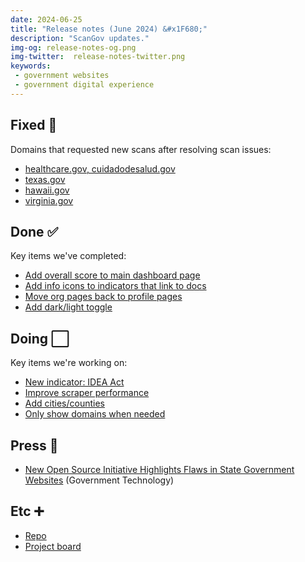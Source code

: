 ```yaml
---
date: 2024-06-25
title: "Release notes (June 2024) &#x1F680;"
description: "ScanGov updates."
img-og: release-notes-og.png
img-twitter:  release-notes-twitter.png
keywords:
 - government websites
 - government digital experience
---
```


## Fixed &#128170;

Domains that requested new scans after resolving scan issues:

- [healthcare.gov, cuidadodesalud.gov](https://github.com/civichackingagency/scangov/issues/145)
- [texas.gov](https://github.com/civichackingagency/scangov/issues/144)
- [hawaii.gov](https://github.com/civichackingagency/scangov/issues/141)
- [virginia.gov](https://github.com/civichackingagency/scangov/issues/131)

## Done &#9989; 

Key items we've completed:

- [Add overall score to main dashboard page](https://docs.scangov.org/press/)
- [Add info icons to indicators that link to docs](https://github.com/civichackingagency/scangov/issues/121)
- [Move org pages back to profile pages](https://github.com/civichackingagency/scangov/issues/113)
- [Add dark/light toggle](https://github.com/civichackingagency/scangov/issues/106)

## Doing &#11036;

Key items we're working on:

- [New indicator: IDEA Act](https://github.com/civichackingagency/scangov/issues/136)
- [Improve scraper performance](https://github.com/civichackingagency/scangov/issues/146)
- [Add cities/counties](https://github.com/civichackingagency/scangov/issues/132)
- [Only show domains when needed](https://github.com/civichackingagency/scangov/issues/143)

## Press &#128240;

- [New Open Source Initiative Highlights Flaws in State Government Websites](https://www.govtech.com/podcasts/new-open-source-initiative-highlights-flaws-in-state-government-websites) (Government Technology)

## Etc &#10133;

- [Repo](https://github.com/civichackingagency/scangov)
- [Project board](https://github.com/orgs/civichackingagency/projects/2)